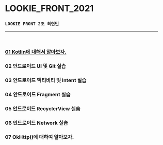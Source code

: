 # LOOKIE_FRONT_2021

### `LOOKIE FRONT 2조 최현민`

---

<br>

### [01 Kotlin에 대해서 알아보자.](https://github.com/hyunmin0317/LOOKIE_FRONT_2021/blob/master/hyunmin/week01/week01.md)

### 02 안드로이드 UI 및 Git 실습

### 03 안드로이드 액티비티 및 Intent 실습

### 04 안드로이드 Fragment 실습

### 05 안드로이드 RecyclerView 실습

### 06 안드로이드 Network 실습

### 07 OkHttp()에 대하여 알아보자.